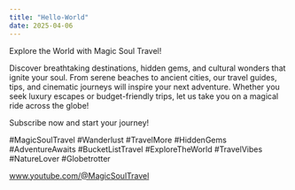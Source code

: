 ```yaml
---
title: "Hello-World"
date: 2025-04-06
---
```

Explore the World with Magic Soul Travel! 

Discover breathtaking destinations, hidden gems, and cultural wonders that ignite your soul. From serene beaches to ancient cities, our travel guides, tips, and cinematic journeys will inspire your next adventure. Whether you seek luxury escapes or budget-friendly trips, let us take you on a magical ride across the globe!

Subscribe now and start your journey!

#MagicSoulTravel #Wanderlust #TravelMore #HiddenGems #AdventureAwaits #BucketListTravel #ExploreTheWorld #TravelVibes #NatureLover #Globetrotter

www.youtube.com/@MagicSoulTravel
